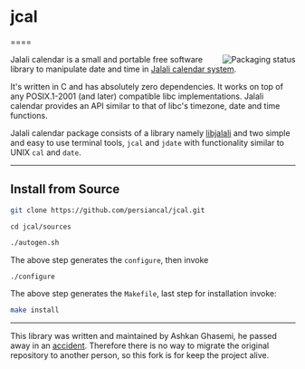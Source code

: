 # jcal

====

<a href="https://repology.org/project/jcal/versions">
    <img src="https://repology.org/badge/vertical-allrepos/jcal.svg" alt="Packaging status" align="right">
</a>

Jalali calendar is a small and portable free software library to manipulate date and time in [Jalali calendar system][jalali-calendar-system].

It's written in C and has absolutely zero dependencies. It works on top of any POSIX.1-2001 (and later) compatible libc implementations. Jalali calendar provides an API similar to that of libc's timezone, date and time functions.

Jalali calendar package consists of a library namely [libjalali][libjalali] and two simple and easy to use terminal tools, `jcal` and `jdate` with functionality similar to UNIX `cal` and `date`.

---

## Install from Source

```bash
git clone https://github.com/persiancal/jcal.git
```

`cd jcal/sources`

```bash
./autogen.sh
```

The above step generates the `configure`, then invoke

```bash
./configure
```

The above step generates the `Makefile`, last step for installation invoke:

```bash
make install
```

---
This library was written and maintained by Ashkan Ghasemi, he passed away in an [accident](https://jadi.net/2017/10/ashkan-ghasemi/).
Therefore there is no way to migrate the original repository to another person, so this fork is for keep the project alive.


[jalali-calendar-system]: https://en.wikipedia.org/wiki/Jalali_calendar
[libjalali]: ./sources/libjalali/jalali.c